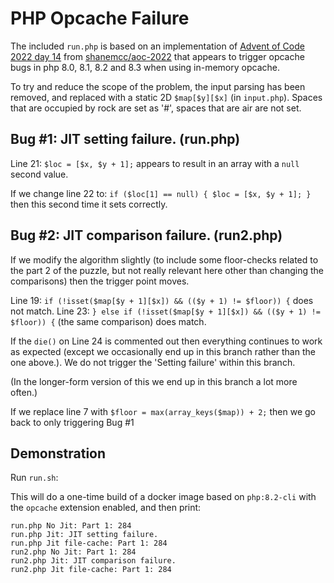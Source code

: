 # PHP Opcache Failure

The included `run.php` is based on an implementation of [Advent of Code 2022 day 14](https://adventofcode.com/2022/day/14) from [shanemcc/aoc-2022](https://github.com/shanemcc/aoc-2022) that appears to trigger opcache bugs in php 8.0, 8.1, 8.2 and 8.3 when using in-memory opcache.

To try and reduce the scope of the problem, the input parsing has been removed, and replaced with a static 2D `$map[$y][$x]` (in `input.php`).
Spaces that are occupied by rock are set as '#', spaces that are air are not set.

## Bug #1: JIT setting failure. (run.php)

Line 21: `$loc = [$x, $y + 1];` appears to result in an array with a `null` second value.

If  we change line 22 to: `if ($loc[1] == null) { $loc = [$x, $y + 1]; }` then this second time it sets correctly.

## Bug #2: JIT comparison failure. (run2.php)

If we modify the algorithm slightly (to include some floor-checks related to the part 2 of the puzzle, but not really relevant here other than changing the comparisons) then the trigger point moves.

Line 19: `if (!isset($map[$y + 1][$x]) && (($y + 1) != $floor)) {` does not match.
Line 23: `} else if (!isset($map[$y + 1][$x]) && (($y + 1) != $floor)) {` (the same comparison) does match.

If the `die()` on Line 24 is commented out then everything continues to work as expected (except we occasionally end up in this branch rather than the one above.). We do not trigger the 'Setting failure' within this branch.

(In the longer-form version of this we end up in this branch a lot more often.)

If we replace line 7 with `$floor = max(array_keys($map)) + 2;` then we go back to only triggering Bug #1

## Demonstration

Run `run.sh`:

This will do a one-time build of a docker image based on `php:8.2-cli` with the `opcache` extension enabled, and then print:
```
run.php No Jit: Part 1: 284
run.php Jit: JIT setting failure.
run.php Jit file-cache: Part 1: 284
run2.php No Jit: Part 1: 284
run2.php Jit: JIT comparison failure.
run2.php Jit file-cache: Part 1: 284
```

